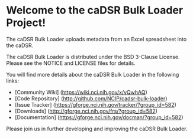 Welcome to the caDSR Bulk Loader Project!
=====================================

The caDSR Bulk Loader uploads metadata from an Excel spreadsheet into the caDSR. 

The caDSR Bulk Loader is distributed under the BSD 3-Clause License.
Please see the NOTICE and LICENSE files for details.

You will find more details about the caDSR Bulk Loader in the following links:

 * [Community Wiki] (https://wiki.nci.nih.gov/x/vQwhAQ)
 * [Code Repository] (http://github.com/NCIP/cadsr-bulk-loader)
 * [Issue Tracker] (https://gforge.nci.nih.gov/tracker/?group_id=582)
 * [Downloads] (http://gforge.nci.nih.gov/frs/?group_id=582)
 * [Documentation] (https://gforge.nci.nih.gov/docman/?group_id=582)
 

Please join us in further developing and improving the caDSR Bulk Loader.
